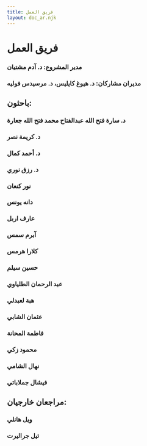 ```yaml
---
title: فريق العمل
layout: doc_ar.njk
---
```


# فريق العمل

### مدير المشروع: د. آدم مشتيان

### مديران مشاركان: د. هيوغ كايليس، د. مرسيدس فوليه

## باحثون:

### د. سارة فتح الله عبدالفتاح محمد فتح الله جعارة

### د. كريمة نصر

### د. أحمد كمال

### د. رزق نوري

### نور كنعان

### دانه يونس

### عارف اربل

### آبرم سمس

### كلارا هرمس

### حسين سيلم

### عبد الرحمان الطلياوي

### هبة لعبدلي

### عثمان الشابي

### فاطمة المحانة

### محمود زكي

### نهال الشامي

### فيشال جملاباتي

## مراجعان خارجيان:

### ويل هانلي

### تيل جراليرت

